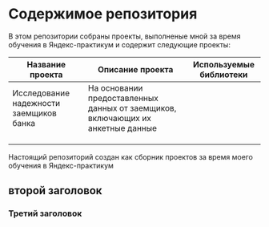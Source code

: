 # Содержимое репозитория

В этом репозитории собраны проекты, выполненые мной за время обучения в Яндекс-практикум и содержит следующие проекты:

|Название проекта| Описание проекта| Используемые библиотеки|
|-------------|---------------------------------------------------------------------------|----------------|
|Исследование надежности заемщиков банка|На основании предоставленных данных от заемщиков, включающих их анкетные данные||
||||
||||
||||




Настоящий репозиторий создан  как сборник проектов за время моего обучения в Яндекс-практикум
##  второй заголовок
### Третий заголовок
